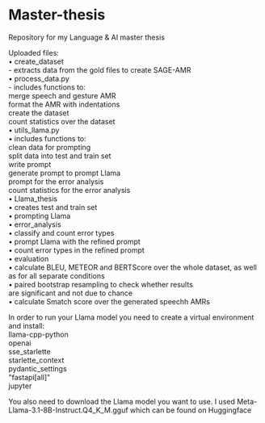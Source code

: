 # Master-thesis
Repository for my Language &amp; AI master thesis

Uploaded files:  
• create_dataset  
	- extracts data from the gold files to create SAGE-AMR  
• process_data.py  
	- includes functions to:  
		merge speech and gesture AMR  
		format the AMR with indentations  
		create the dataset  
		count statistics over the dataset   
• utils_llama.py  
	• includes functions to:  
		clean data for prompting  
		split data into test and train set  
		write prompt  
		generate prompt to prompt Llama  
		prompt for the error analysis  
		count statistics for the error analysis  
• Llama_thesis  
	• creates test and train set  
	• prompting Llama  
• error_analysis  
	• classify and count error types  
	• prompt Llama with the refined prompt  
	• count error types in the refined prompt  
• evaluation  
	• calculate BLEU, METEOR and BERTScore over the whole dataset, as well as for all separate conditions  
	• paired bootstrap resampling to check whether results  
	  are significant and not due to chance  
	• calculate Smatch score over the generated speechh AMRs  

In order to run your Llama model you need to create a virtual environment and install:  
llama-cpp-python  
openai  
sse_starlette  
starlette_context  
pydantic_settings  
"fastapi[all]"  
jupyter  
  
You also need to download the Llama model you want to use. I used Meta-Llama-3.1-8B-Instruct.Q4_K_M.gguf which can be found on Huggingface

